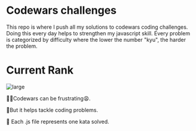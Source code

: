 # Codewars challenges 
This repo is where I push all my solutions to codewars coding challenges. Doing this every day helps to strengthen my javascript skill.  Every problem is categorized by difficulty where the lower the number "kyu", the harder the problem.
# Current Rank

![large](https://user-images.githubusercontent.com/97654031/212574340-9d3151ef-b8d6-4e20-b4e7-4132c6ff3f27.svg)



🤦‍♂️Codewars can be frustrating😩.

🥳But it helps tackle coding problems.

🎯 Each .js file represents one kata solved.
